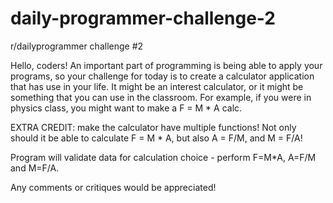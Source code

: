 # daily-programmer-challenge-2

r/dailyprogrammer challenge #2

Hello, coders! An important part of programming is being able to apply your programs, so your challenge for today is to create a calculator application that has use in your life. It might be an interest calculator, or it might be something that you can use in the classroom. For example, if you were in physics class, you might want to make a F = M * A calc.

EXTRA CREDIT: make the calculator have multiple functions! Not only should it be able to calculate F = M * A, but also A = F/M, and M = F/A!

Program will validate data for calculation choice - perform F=M*A, A=F/M and M=F/A.

Any comments or critiques would be appreciated!
